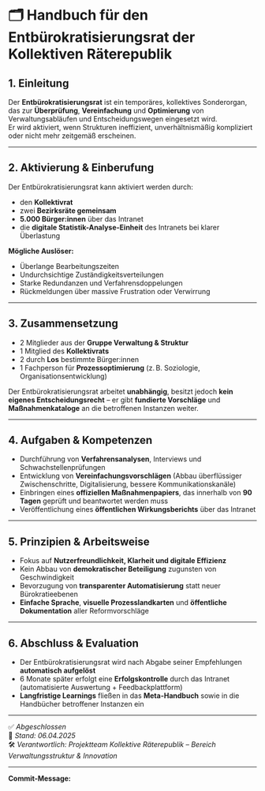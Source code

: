 <!--
Autor: Fabio Weidner
Version: 1.0
Sektion: Politik & Verwaltung – Sonderräte
Veröffentlichung: April 2025
-->

# 🗂️ Handbuch für den Entbürokratisierungsrat der Kollektiven Räterepublik

## 1. Einleitung

Der **Entbürokratisierungsrat** ist ein temporäres, kollektives Sonderorgan, das zur **Überprüfung**, **Vereinfachung** und **Optimierung** von Verwaltungsabläufen und Entscheidungswegen eingesetzt wird.  
Er wird aktiviert, wenn Strukturen ineffizient, unverhältnismäßig kompliziert oder nicht mehr zeitgemäß erscheinen.

---

## 2. Aktivierung & Einberufung

Der Entbürokratisierungsrat kann aktiviert werden durch:
- den **Kollektivrat**
- zwei **Bezirksräte gemeinsam**
- **5.000 Bürger:innen** über das Intranet
- die **digitale Statistik-Analyse-Einheit** des Intranets bei klarer Überlastung

**Mögliche Auslöser:**
- Überlange Bearbeitungszeiten
- Undurchsichtige Zuständigkeitsverteilungen
- Starke Redundanzen und Verfahrensdoppelungen
- Rückmeldungen über massive Frustration oder Verwirrung

---

## 3. Zusammensetzung

- 2 Mitglieder aus der **Gruppe Verwaltung & Struktur**
- 1 Mitglied des **Kollektivrats**
- 2 durch **Los** bestimmte Bürger:innen
- 1 Fachperson für **Prozessoptimierung** (z. B. Soziologie, Organisationsentwicklung)

Der Entbürokratisierungsrat arbeitet **unabhängig**, besitzt jedoch **kein eigenes Entscheidungsrecht** – er gibt **fundierte Vorschläge** und **Maßnahmenkataloge** an die betroffenen Instanzen weiter.

---

## 4. Aufgaben & Kompetenzen

- Durchführung von **Verfahrensanalysen**, Interviews und Schwachstellenprüfungen
- Entwicklung von **Vereinfachungsvorschlägen** (Abbau überflüssiger Zwischenschritte, Digitalisierung, bessere Kommunikationskanäle)
- Einbringen eines **offiziellen Maßnahmenpapiers**, das innerhalb von **90 Tagen** geprüft und beantwortet werden muss
- Veröffentlichung eines **öffentlichen Wirkungsberichts** über das Intranet

---

## 5. Prinzipien & Arbeitsweise

- Fokus auf **Nutzerfreundlichkeit, Klarheit und digitale Effizienz**
- Kein Abbau von **demokratischer Beteiligung** zugunsten von Geschwindigkeit
- Bevorzugung von **transparenter Automatisierung** statt neuer Bürokratieebenen
- **Einfache Sprache**, **visuelle Prozesslandkarten** und **öffentliche Dokumentation** aller Reformvorschläge

---

## 6. Abschluss & Evaluation

- Der Entbürokratisierungsrat wird nach Abgabe seiner Empfehlungen **automatisch aufgelöst**
- 6 Monate später erfolgt eine **Erfolgskontrolle** durch das Intranet (automatisierte Auswertung + Feedbackplattform)
- **Langfristige Learnings** fließen in das **Meta-Handbuch** sowie in die Handbücher betroffener Instanzen ein

---

✅ *Abgeschlossen*  
📅 *Stand: 06.04.2025*  
🛠️ *Verantwortlich: Projektteam Kollektive Räterepublik – Bereich Verwaltungsstruktur & Innovation*

---

**Commit-Message:**  
